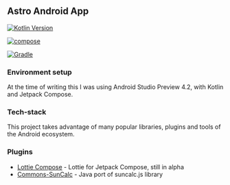  ## Astro Android App

[![Kotlin Version](https://img.shields.io/badge/kotlin-1.4.21-0095D5.svg?style=for-the-badge&logo=kotlin)](https://kotlinlang.org/)

[![compose](https://img.shields.io/badge/jetpack%20compose-1.0.0.alpha10-3DDC84.svg?style=for-the-badge&logo=android)](https://developer.android.com/jetpack/compose)

[![Gradle](https://img.shields.io/badge/gradle-7.0.0.alpha05-02303A.svg?style=for-the-badge&logo=gradle&logoColor=02303A)](https://gradle.org/)

###  Environment setup

At the time of writing this I was using Android Studio Preview 4.2, with Kotlin and Jetpack Compose. 

### Tech-stack

This project takes advantage of many popular libraries, plugins and tools of the Android ecosystem. 

### Plugins

-   [Lottie Compose](https://github.com/airbnb/lottie/blob/master/android-compose.md) - Lottie for Jetpack Compose, still in alpha
-   [Commons-SunCalc](https://github.com/shred/commons-suncalc) - Java port of suncalc.js library

